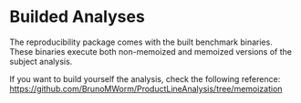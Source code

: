 # Builded Analyses

The reproducibility package comes with the built benchmark binaries. These binaries
execute both non-memoized and memoized versions of the subject analysis.

If you want to build yourself the analysis, check the following reference:
https://github.com/BrunoMWorm/ProductLineAnalysis/tree/memoization